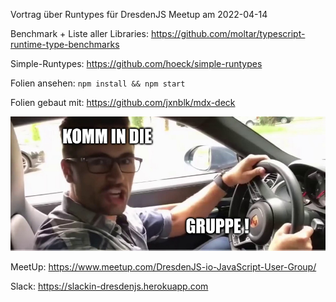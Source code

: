 Vortrag über Runtypes für DresdenJS Meetup am 2022-04-14

Benchmark + Liste aller Libraries: https://github.com/moltar/typescript-runtime-type-benchmarks

Simple-Runtypes: https://github.com/hoeck/simple-runtypes

Folien ansehen: `npm install && npm start`

Folien gebaut mit: https://github.com/jxnblk/mdx-deck

[![Komm in die Gruppe - Audi Etron S](slides/gruppe.png)](https://www.meetup.com/DresdenJS-io-JavaScript-User-Group)

MeetUp: https://www.meetup.com/DresdenJS-io-JavaScript-User-Group/

Slack: https://slackin-dresdenjs.herokuapp.com
